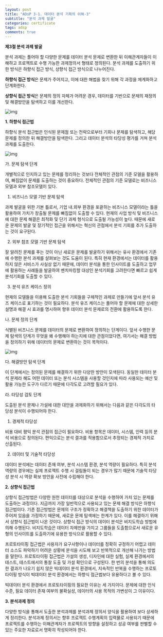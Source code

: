 ```yaml
---
layout: post
title: "ADsP 3-1. 데이터 분석 기획의 이해-3"
subtitle: "분석 과제 발굴"
categories: certificate
tags: adsp
comments: true
---
```


**제3절 분석 과제 발굴**

 분석 과제는 풀어야 할 다양한 문제를 데이터 분석 문제로 변환한 뒤 이해관계자들이 이해하고 프로젝트로 수행 가능한 과제정의서 형태로 정의된다. 분석 과제를 도출하기 위한 방식은 하향식 접근 방식, 상향식 접근 방식으로 나누어진다.

**하향식 접근 방식**은 문제가 주어지고, 이에 대한 해법을 찾기 위해 각 과정을 체계화하고 단계화한다.

**상향식 접근 방식**은 문제의 정의 자체가 어려운 경우, 데이터를 기반으로 문제의 재정의 및 해결방안을 탐색하고 이를 개선한다.

![img](https://postfiles.pstatic.net/MjAxOTA0MDlfMTA2/MDAxNTU0Nzc3MjcwNDc3.bvwDv_973C3iof_nTBsieSoJuiezqYv5OkEb7wOBuKYg.t1AWt4J3ARHIJh1EG-WXSqAQm92_-EUUYPwst5knArUg.PNG.2heewoong/%EC%83%81%ED%96%A5+%ED%95%98%ED%96%A5.png?type=w773)

**1. 하향식 접근법**

하향식 분석 접근법은 인식된 문제점 또는 전략으로부터 기회나 문제를 탐색하고, 해당 문제를 정의한 뒤 해결방안을 탐색한다. 그리고 데이터 분석의 타당성 평가를 거쳐 분석 과제를 도출한다.

![img](https://postfiles.pstatic.net/MjAxOTA0MDlfMjQ4/MDAxNTU0Nzc3MjgxMDk3.qlh4omPs3dg6kmI0lVVbpHhO4EQG1OZli0SR3LHUtZQg.kMN2hjnwcCwl3H0qbLkL8vaAef4kdxS1KuQaAAcxQcsg.PNG.2heewoong/%ED%95%98%ED%96%A5%EC%8B%9D_%EC%A0%91%EA%B7%BC%EB%B2%95.png?type=w773)

가. 문제 탐색 단계

 개별적으로 인지하고 있는 문제를 정리하는 것보다 전체적인 관점의 기준 모델을 활용하여, 빠짐없이 문제를 도출하는 것이 중요하다. 전체적인 관점의 기준 모델로는 비즈니스 모델과 외부 참조모델이 있다.

1. 비즈니스 모델 기반 문제 탐색

 과제 발굴을 위한 기본 틀로서, 기업 내.외부 환경을 포괄하는 비즈니스 모델이라는 틀을 활용하여 가치가 창출될 문제를 빠짐없이 도출할 수 있다. 현재의  사업 방식 및 비즈니스에 대한 문제 해결은 최적화 및 단기 과제 형식으로 도출될 가능성이 높다. 때문에 새로운 문제의 발굴 및 장기적인 접근을 위해서는 혁신의 관점에서 분석 기회를 추가 도출하는 것이 요구된다. 

2. 외부 참조 모델 기반 문제 탐색

 잘 알려진 문제를 푸는 것이 아닌 새로운 문제를 발굴하기 위해서는 유사 환경에서 기존에 수행한 분석 과제를 살펴보는 것도 도움이 된다. 특히 현재 환경에서는 데이터를 활용하지 않은 서비스가 사실상 없기 때문에, 데이터 분석을 통한 인사이트를 도출하고 업무에 활용하는 사례들을 발굴하여 벤치마킹할 대상인 분석기회를 고려한다면 빠르고 쉽게 분석기회를 도출할 수 있다.

3. 분석 유즈 케이스 정의

 현재의 모델들을 이용해 도출한 분석 기회들을 구체적인 과제로 만들기에 앞서 분석 유즈 케이스로 표기하는 것이 필요하다. 분석 유즈 케이스는 풀어야 할 문제에 대한 상세한 설명과 해결 시 효과를 명시하여 향후 데이터 분석 문제로의 전환에 활용하도록 한다.

나. 문제 정의 단계

 식별된 비즈니스 문제를 데이터의 문제로 변환하여 정의하는 단계이다. 앞서 수행한 문제 탐색의 단계가 무엇을 왜 수행해야 하는지에 대한 관점이었다면, 여기서는 해결 방법을 정의하기 위해 데이터의 문제로 변환하는 것이 목적이다.

![img](https://postfiles.pstatic.net/MjAxOTA0MDlfMjE1/MDAxNTU0Nzc4NjM4NTI1.Ag16BQ-7e3lFMoejyQhSRqzVNileGi4rijgH4E2uiEkg.QPs_fp04tWbVdiQCa5QuUYDzPVR4JtaPwoNrPyFD6mYg.PNG.2heewoong/%EB%B9%84%EC%A6%88%EB%8B%88%EC%8A%A4_%EB%AC%B8%EC%A0%9C%EC%9D%98_%EB%B6%84%EC%84%9D_%EB%AC%B8%EC%A0%9C_%EB%B3%80%ED%99%98.png?type=w773)

다. 해결방안 탐색 단계

 이 단계에서는 정의된 문제를 해결하기 위한 다양한 방안이 모색된다. 동일한 데이터 분석 문제라 해도 어떤 데이터 또는 분석 시스템을 사용할 것인지에 따라 사용되는 예산 및 활용 가능한 도구가 다르기 때문에 다각도로 고려할 필요가 있다.

라. 타당성 검토 단계

 도출된 분석 문제나 가설에 대한 대안을 과제화하기 위해서는 다음과 같은  다각도의 타당성 분석이 수행되어야 한다.

1. 경제적 타당성

 비용 대비 평익 분석 관점의 접근이 필요하다. 비용 항목은 데이터, 시스템, 인력 등의 분석 비용으로 정의된다. 편익으로는 분석 결과를 적용함으로서 추정되는 경제적 가치로 산출된다.

2. 데이터 및 기술적 타당성

 데이터 분석에는 데이터 존재 여부, 분석 시스템 환경, 분석 역량이 필요하다. 특히 분석 역량의 경우에는 실제 프로젝트 수행 시 걸림돌이 되는 경우가 많기 때문에 기술적 타당성 분석 시 역량 확보 방안을 사전에 수립해야 한다.



**2. 상향식 접근법**

 상향식 접근방법은 다양한 원천 데이터를 대상으로 분석을 수행하여 가치 있는 문제를 도출하는 과정이다. 지금까지 가장 일반적으로 사용되고 있는 문제 해결 방식은 하향식 접근법이다. 기존 접근방법은 문제의 구조가 정확하고 해결책을 도출하기 위한 데이터가 주어져 있음을 가정하기 때문에, 새로운 문제 탐색에는 한계가 있다. 이를 해결하기 위해서 상향식 접근법이 나온 것이다. 상향식 접근 방식의 데이터 분석은 비지도학습 방법에 의해 수행된다. 비지도학습은 데이터 자체만을 가지고 그룹들을 도출함으로서 새로운 유형의 인사이트를 도출하기에 유용한 방식으로 활용할 수 있다.

 프로토타이핑 접근법은 사용자가 요구사항이나 데이터를 정확히 규정하기 어렵고 데이터 소스도 파악하기 어려운 상황에 분석을 시도해 보고 반복적으로 개선해 나가는 방법을 말한다. 프로토타이핑 접근법은 가설의 생성, 디자인에 대한 실험, 실제 환경에서의 테스트, 테스트에서의 통찰 도출 및 가설 확인으로 구성된다. 한 번의 분석을 통해 의도한 결과가 나오기 쉽지 않은 빅데이터 분석 환경에서, 지속적인 반복을 수행하는 프로토타이핑 방식이 빅데이터 분석 환경에서는 하향식 접근법보다 유용하다고 볼 수 있다. 

빅데이터 분석 환경에서 프로토타이핑의 필요한 이유는 세 가지이다. 문제에 대한 인식 수준, 필요 데이터 존재 여부의 불확실성, 데이터의 사용 목적의 가변성이 그 이유이다.



**3. 분석과제 정의**

 다양한 방식을 통해서 도출한 분석과제를 분석과제 정의서 양식을 활용하여 보다 상세하게 정리한다. 분석과제 정의서는 향후 프로젝트 수행계획의 입력물로 사용되기 때문에 프로젝트를 수행하는 이해관계자가 프로젝트의 방향을 설정하고 성공 여부를 판별할 수 있는 주요한 자료로서 명확히 작성되어야 한다.